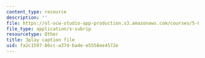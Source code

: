 ```yaml
---
content_type: resource
description: ''
file: https://ol-ocw-studio-app-production.s3.amazonaws.com/courses/5-08j-biological-chemistry-ii-spring-2016/fa2c159786cca37dba4ee5558ee4572e_siP7IXbPGmw.srt
file_type: application/x-subrip
resourcetype: Other
title: 3play caption file
uid: fa2c1597-86cc-a37d-ba4e-e5558ee4572e
---
```

